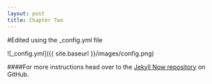 ```yaml
---
layout: post
title: Chapter Two
---
```


#Edited using the _config.yml file

![_config.yml]({{ site.baseurl }}/images/config.png)

####For more instructions head over to the [Jekyll Now repository](https://github.com/barryclark/jekyll-now) on GitHub.
